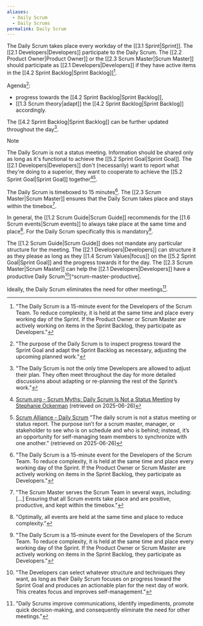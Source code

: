 ```yaml
---
aliases:
  - Daily Scrum
  - Daily Scrums
permalink: Daily Scrum
---
```

The Daily Scrum takes place every workday of the [[3.1 Sprint|Sprint]]. The [[2.1 Developers|Developers]] participate to the Daily Scrum. The [[2.2 Product Owner|Product Owner]] or the [[2.3 Scrum Master|Scrum Master]] should participate as [[2.1 Developers|Developers]] if they have active items in the [[4.2 Sprint Backlog|Sprint Backlog]][^daily-scrum-15min].

Agenda[^purpose-of-daily]:
- progress towards the [[4.2 Sprint Backlog|Sprint Backlog]],
- [[1.3 Scrum theory|adapt]] the [[4.2 Sprint Backlog|Sprint Backlog]] accordingly.

The [[4.2 Sprint Backlog|Sprint Backlog]] can be further updated throughout the day[^daily-not-only-time].

[^daily-scrum-15min]: "The Daily Scrum is a 15-minute event for the Developers of the Scrum Team. To reduce complexity, it is held at the same time and place every working day of the Sprint. If the Product Owner or Scrum Master are actively working on items in the Sprint Backlog, they participate as Developers."[^scrum-guide-2020]

[^purpose-of-daily]: "The purpose of the Daily Scrum is to inspect progress toward the Sprint Goal and adapt the Sprint Backlog as necessary, adjusting the upcoming planned work."[^scrum-guide-2020]

[^daily-not-only-time]: "The Daily Scrum is not the only time Developers are allowed to adjust their plan. They often meet throughout the day for more detailed discussions about adapting or re-planning the rest of the Sprint’s work."[^scrum-guide-2020]

> [!note]
>The Daily Scrum is not a status meeting. Information should be shared only as long as it's functional to achieve the [[5.2 Sprint Goal|Sprint Goal]]. The [[2.1 Developers|Developers]] don't (necessarily) want to report what they're doing to a superior, they want to cooperate to achieve the [[5.2 Sprint Goal|Sprint Goal]] together[^daily-not-status1][^daily-not-status2].

[^daily-not-status1]: [Scrum.org - Scrum Myths: Daily Scrum Is Not a Status Meeting](https://www.scrum.org/resources/blog/scrum-myths-daily-scrum-not-status-meeting) by [Stephanie Ockerman](https://www.scrum.org/stephanie-ockerman) (retrieved on 2025-06-26)
[^daily-not-status2]: [Scrum Alliance - Daily Scrum](https://resources.scrumalliance.org/Article/the-daily-scrum) "The daily scrum is not a status meeting or status report. The purpose isn’t for a scrum master, manager, or stakeholder to see who is on schedule and who is behind; instead, it’s an opportunity for self-managing team members to synchronize with one another." (retrieved on 2025-06-26)

The Daily Scrum is timeboxed to 15 minutes[^daily-scrum-15min]. The [[2.3 Scrum Master|Scrum Master]] ensures that the Daily Scrum takes place and stays within the timebox[^scrum-master-events].

[^scrum-master-events]:"The Scrum Master serves the Scrum Team in several ways, including: \[...\] Ensuring that all Scrum events take place and are positive, productive, and kept within the timebox."[^scrum-guide-2020]

In general, the [[1.2 Scrum Guide|Scrum Guide]] recommends for the [[1.6 Scrum events|Scrum events]] to always take place at the same time and place[^optimally-all-events]. For the Daily Scrum specifically this is mandatory[^daily-scrum-15min].

[^optimally-all-events]: "Optimally, all events are held at the same time and place to reduce complexity."[^scrum-guide-2020]

The [[1.2 Scrum Guide|Scrum Guide]] does not mandate any particular structure for the meeting. The [[2.1 Developers|Developers]] can structure it as they please as long as they [[1.4 Scrum Values|focus]] on the [[5.2 Sprint Goal|Sprint Goal]] and the progress towards it for the day. The [[2.3 Scrum Master|Scrum Master]] can help the [[2.1 Developers|Developers]] have a productive Daily Scrum[^devs-can-select-structure][^scrum-master-productive].

[^devs-can-select-structure]:"The Developers can select whatever structure and techniques they want, as long as their Daily Scrum focuses on progress toward the Sprint Goal and produces an actionable plan for the next day of work. This creates focus and improves self-management."[^scrum-guide-2020]

Ideally, the Daily Scrum eliminates the need for other meetings[^dailys-improve].

[^dailys-improve]: "Daily Scrums improve communications, identify impediments, promote quick decision-making, and consequently eliminate the need for other meetings."[^scrum-guide-2020]



[^scrum-guide-2020]: [[1.2 Scrum Guide|Scrum Guide (2020)]]
